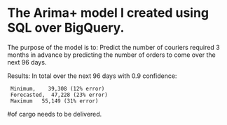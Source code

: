# The Arima+ model I created using SQL over BigQuery.

The purpose of the model is to: Predict the number of couriers required 3 months in advance by predicting the number of orders to come over the next 96 days.

Results:
In total over the next 96 days with 0.9 confidence:

     Minimum,    39,308 (12% error)
     Forecasted,  47,228 (23% error)
     Maximum   55,149 (31% error) 

 #of cargo needs to be delivered.
